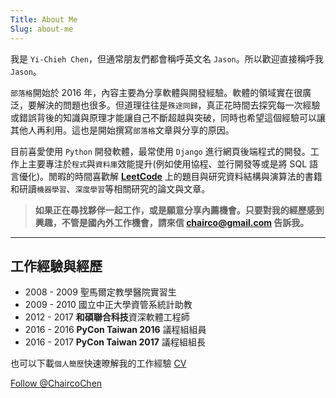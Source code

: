 ```yaml
---
Title: About Me
Slug: about-me
---
```


我是 `Yi-Chieh Chen`，但通常朋友們都會稱呼英文名 `Jason`。所以歡迎直接稱呼我 `Jason`。

`部落格`開始於 2016 年，內容主要為分享軟體與開發經驗。軟體的領域實在很廣泛，要解決的問題也很多。但道理往往是`殊途同歸`，真正花時間去探究每一次經驗或錯誤背後的知識與原理才能讓自己不斷超越與突破，同時也希望這個經驗可以讓其他人再利用。這也是開始撰寫`部落格`文章與分享的原因。

目前喜愛使用 `Python` 開發軟體，最常使用 `Django` 進行網頁後端程式的開發。工作上主要專注於`程式`與`資料庫`效能提升(例如使用協程、並行開發等或是將 SQL 語言優化)。閒暇的時間喜歡解 **[LeetCode](https://leetcode.com/problemset/all/)** 上的題目與研究資料結構與演算法的書籍和研讀`機器學習`、`深度學習`等相關研究的論文與文章。

>**如果正在尋找夥伴一起工作，或是願意分享內薦機會。只要對我的經歷感到興趣，不管是國內外工作機會，請來信 [chairco@gmail.com](mailto:hairco@gmail.com) 告訴我。**

***

## 工作經驗與經歷

+ 2008 - 2009  聖馬爾定教學醫院實習生
+ 2009 - 2010  國立中正大學資管系統計助教
+ 2012 - 2017  **和碩聯合科技**資深軟體工程師
+ 2016 - 2016  **PyCon Taiwan 2016** 議程組組員
+ 2016 - 2017  **PyCon Taiwan 2017** 議程組組長


也可以下載`個人簡歷`快速暸解我的工作經驗 [CV](/files/CV.pdf)


<div class="fllow-twitter">
    <a href="https://twitter.com/ChaircoChen" class="twitter-follow-button" data-show-count="false">Follow @ChaircoChen</a> <script>!function(d,s,id){var js,fjs=d.getElementsByTagName(s)[0],p=/^http:/.test(d.location)?'http':'https';if(!d.getElementById(id)){js=d.createElement(s);js.id=id;js.src=p+'://platform.twitter.com/widgets.js';fjs.parentNode.insertBefore(js,fjs);}}(document, 'script', 'twitter-wjs');</script>
</div>
